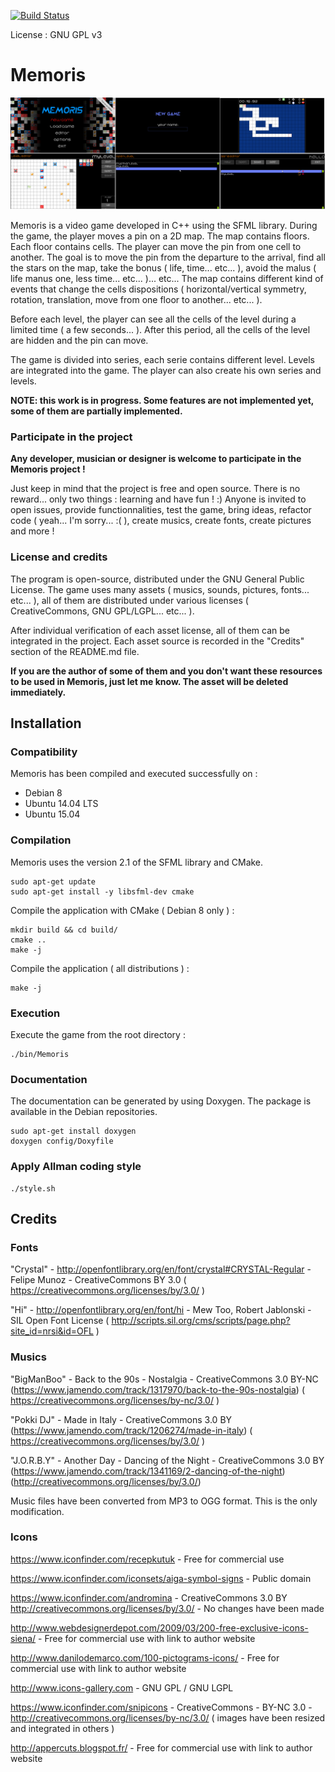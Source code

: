[![Build Status](https://travis-ci.org/jean553/Memoris.svg?branch=master)](https://travis-ci.org/jean553/Memoris)

License : GNU GPL v3

# Memoris

![Image 1](github/readme.png)

Memoris is a video game developed in C++ using the SFML library. During the game, the player moves a pin on a 2D map. The map contains floors. Each floor contains cells. The player can move the pin from one cell to another. The goal is to move the pin from the departure to the arrival, find all the stars on the map, take the bonus ( life, time... etc... ), avoid the malus ( life manus one, less time... etc... )... etc... The map contains different kind of events that change the cells dispositions ( horizontal/vertical symmetry, rotation, translation, move from one floor to another... etc... ).

Before each level, the player can see all the cells of the level during a limited time ( a few seconds... ). After this period, all the cells of the level are hidden and the pin can move.

The game is divided into series, each serie contains different level. Levels are integrated into the game. The player can also create his own series and levels.

**NOTE: this work is in progress. Some features are not implemented yet, some of them are partially implemented.**

### Participate in the project

**Any developer, musician or designer is welcome to participate in the Memoris project !** 

Just keep in mind that the project is free and open source. There is no reward... only two things : learning and have fun ! :) Anyone is invited to open issues, provide functionnalities, test the game, bring ideas, refactor code ( yeah... I'm sorry... :( ), create musics, create fonts, create pictures and more !

### License and credits

The program is open-source, distributed under the GNU General Public License. The game uses many assets ( musics, sounds, pictures, fonts... etc... ), all of them are distributed under various licenses ( CreativeCommons, GNU GPL/LGPL... etc... ). 

After individual verification of each asset license, all of them can be integrated in the project. Each asset source is recorded in the "Credits" section of the README.md file. 

**If you are the author of some of them and you don't want these resources to be used in Memoris, just let me know. The asset will be deleted immediately.**

## Installation

### Compatibility

Memoris has been compiled and executed successfully on :
- Debian 8
- Ubuntu 14.04 LTS
- Ubuntu 15.04

### Compilation

Memoris uses the version 2.1 of the SFML library and CMake.

```
sudo apt-get update
sudo apt-get install -y libsfml-dev cmake
```

Compile the application with CMake ( Debian 8 only ) :

```
mkdir build && cd build/
cmake ..
make -j
```

Compile the application ( all distributions ) :

```
make -j
```

### Execution

Execute the game from the root directory :

```
./bin/Memoris
```

### Documentation

The documentation can be generated by using Doxygen. The package is available in the Debian repositories.

```
sudo apt-get install doxygen
doxygen config/Doxyfile
```

### Apply Allman coding style

```
./style.sh
```

## Credits

### Fonts

"Crystal" - http://openfontlibrary.org/en/font/crystal#CRYSTAL-Regular - Felipe Munoz - CreativeCommons BY 3.0 ( https://creativecommons.org/licenses/by/3.0/ )

"Hi" - http://openfontlibrary.org/en/font/hi - Mew Too, Robert Jablonski - SIL Open Font License ( http://scripts.sil.org/cms/scripts/page.php?site_id=nrsi&id=OFL )

### Musics

"BigManBoo" - Back to the 90s - Nostalgia - CreativeCommons 3.0 BY-NC (https://www.jamendo.com/track/1317970/back-to-the-90s-nostalgia) ( https://creativecommons.org/licenses/by-nc/3.0/ )

"Pokki DJ" - Made in Italy - CreativeCommons 3.0 BY (https://www.jamendo.com/track/1206274/made-in-italy) ( https://creativecommons.org/licenses/by/3.0/ )

"J.O.R.B.Y" - Another Day - Dancing of the Night - CreativeCommons 3.0 BY (https://www.jamendo.com/track/1341169/2-dancing-of-the-night) (http://creativecommons.org/licenses/by/3.0/)

Music files have been converted from MP3 to OGG format. This is the only modification.

### Icons

https://www.iconfinder.com/recepkutuk - Free for commercial use

https://www.iconfinder.com/iconsets/aiga-symbol-signs - Public domain

https://www.iconfinder.com/andromina - CreativeCommons 3.0 BY http://creativecommons.org/licenses/by/3.0/ - No changes have been made

http://www.webdesignerdepot.com/2009/03/200-free-exclusive-icons-siena/ - Free for commercial use with link to author website

http://www.danilodemarco.com/100-pictograms-icons/ - Free for commercial use with link to author website

http://www.icons-gallery.com - GNU GPL / GNU LGPL

https://www.iconfinder.com/snipicons - CreativeCommons - BY-NC 3.0 - http://creativecommons.org/licenses/by-nc/3.0/ ( images have been resized and integrated in others )

http://appercuts.blogspot.fr/ - Free for commercial use with link to author website

